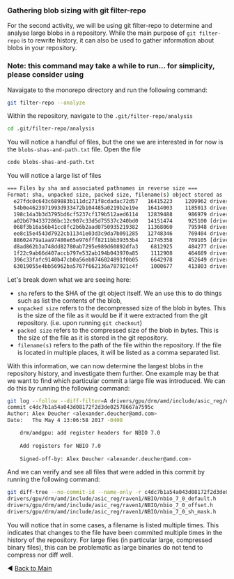 ### Gathering blob sizing with git filter-repo
For the second activity, we will be using git filter-repo to determine and analyse large blobs in a repository.
While the main purpose of `git filter-repo` is to rewrite history, it can also be used to gather information about blobs in your repository.

### Note: this command may take a while to run... for simplicity, please consider using 
Navaigate to the monorepo directory and run the following command:
```bash
git filter-repo --analyze
```
Within the repository, navigate to the `.git/filter-repo/analysis`

```bash
cd .git/filter-repo/analysis
```

You will notice a handful of files, but the one we are interested in for now is the `blobs-shas-and-path.txt` file.
Open the file
```bash
code blobs-shas-and-path.txt
```

You will notice a large list of files
```bash
=== Files by sha and associated pathnames in reverse size ===
Format: sha, unpacked size, packed size, filename(s) object stored as
  e27fdc0c643c689883b111dc271f8cdadac72d57   16415223    1209962 drivers/gpu/drm/amd/include/asic_reg/nbio/nbio_7_2_0_sh_mask.h
  54b0e4623971993d933472b104485a0219b2e19e   16414003    1185013 drivers/gpu/drm/amd/include/asic_reg/nbio/nbio_7_2_0_sh_mask.h
  198c14a3b3d3795bd6cf5237cf179b512aed6114   12839488     986979 drivers/gpu/drm/amd/include/asic_reg/nbio/nbio_2_3_sh_mask.h
  a02b6794337286bc12c907c33d5d75537c240bd0   14151474     925100 [drivers/gpu/drm/amd/include/asic_reg/nbio/nbio_6_1_sh_mask.h, drivers/gpu/drm/amd/include/asic_reg/vega10/NBIO/nbio_6_1_sh_mask.h]
  068f3b16a56b41cc8fc2b6b2aad0750935219382   11368060     795948 drivers/gpu/drm/amd/include/asic_reg/dpcs/dpcs_4_2_0_sh_mask.h
  ee8c15e4543d7922cb11341e03d3c9da7b091285   12748346     769404 drivers/gpu/drm/amd/include/asic_reg/nbio/nbio_7_0_sh_mask.h
  88602479a1aa97480e65e976fff8211bb39353b4   12745358     769105 [drivers/gpu/drm/amd/include/asic_reg/nbio/nbio_7_0_sh_mask.h, drivers/gpu/drm/amd/include/asic_reg/raven1/NBIO/nbio_7_0_sh_mask.h]
  d8ad862b3a748dd82780ab7295e989d60892dfa3    6812925     484277 drivers/gpu/drm/amd/include/asic_reg/vega10/DC/dce_12_0_sh_mask.h
  1f22c9ab66d407accb797e532ab194b043970a85    1112908     464689 drivers/net/bnx2x_init_values.h
  396c33fafc9140b47cb0a56eb0746024891f0b05    6642978     452649 drivers/gpu/drm/amd/include/asic_reg/dcn/dcn_3_0_2_sh_mask.h
  63019055e4bb56962ba5767f662136a787921c4f    1000677     413803 drivers/net/bnx2x_init_values.h
```
Let's break down what we are seeing here:

- `sha` refers to the SHA of the git object itself. We an use this to do things such as list the contents of the blob, 
- `unpacked size` refers to the decompressed size of the blob in bytes. This is the size of the file as it would be if it were extracted from the git repository. (i.e. upon running `git checkout`)
- `packed size` refers to the compressed size of the blob in bytes. This is the size of the file as it is stored in the git repository.
- `filename(s)` refers to the path of the file within the repository. If the file is located in multiple places, it will be listed as a comma separated list.

With this information, we can now determine the largest blobs in the repository history, and investigate them further. One example may be that we want to find which particular commit a large file was introduced. We can do this by running the following command:

```bash 
git log --follow --diff-filter=A drivers/gpu/drm/amd/include/asic_reg/nbio/nbio_7_2_0_sh_mask.h
commit c4dc7b1a54a043d08172f2d3de02578667a7595c
Author: Alex Deucher <alexander.deucher@amd.com>
Date:   Thu May 4 13:06:58 2017 -0400

    drm/amdgpu: add register headers for NBIO 7.0
    
    Add registers for NBIO 7.0
    
    Signed-off-by: Alex Deucher <alexander.deucher@amd.com>
```
And we can verify and see all files that were added in this commit by running the following command:

```bash
git diff-tree --no-commit-id --name-only -r c4dc7b1a54a043d08172f2d3de02578667a7595c
drivers/gpu/drm/amd/include/asic_reg/raven1/NBIO/nbio_7_0_default.h
drivers/gpu/drm/amd/include/asic_reg/raven1/NBIO/nbio_7_0_offset.h
drivers/gpu/drm/amd/include/asic_reg/raven1/NBIO/nbio_7_0_sh_mask.h
```

You will notice that in some cases, a filename is listed multiple times. This indicates that changes to the file have been commited multiple times in the history of the repository. For large files (in particular large, compressed binary files), this can be problematic as large binaries do not tend to compress nor diff well. 


:arrow_backward: [Back to Main](../README.md)
